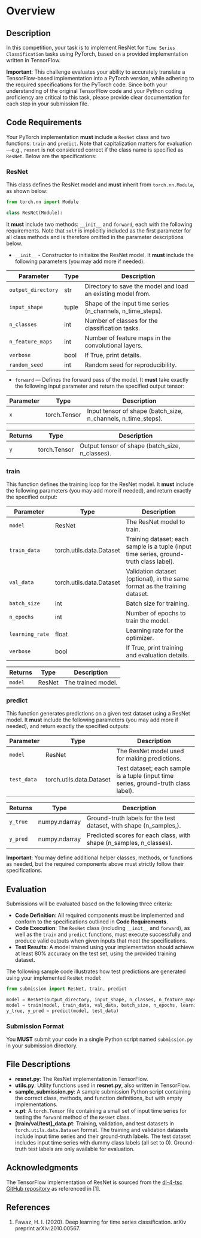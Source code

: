 # Overview

## Description
In this competition, your task is to implement ResNet for `Time Series Classification` tasks using PyTorch, based on a provided implementation written in TensorFlow.

**Important**: This challenge evaluates your ability to accurately translate a TensorFlow-based implementation into a PyTorch version, while adhering to the required specifications for the PyTorch code. Since both your understanding of the original TensorFlow code and your Python coding proficiency are critical to this task, please provide clear documentation for each step in your submission file.

## Code Requirements

Your PyTorch implementation **must** include a `ResNet` class and two functions: `train` and `predict`. Note that capitalization matters for evaluation—e.g., `resnet` is not considered correct if the class name is specified as `ResNet`. Below are the specifications:

### ResNet

This class defines the ResNet model and **must** inherit from `torch.nn.Module`, as shown below:

```python
from torch.nn import Module

class ResNet(Module):
```

It **must** include two methods: `__init__` and `forward`, each with the following requirements. Note that `self` is implicitly included as the first parameter for all class methods and is therefore omitted in the parameter descriptions below.

- `__init__` - Constructor to initialize the ResNet model. It **must** include the following parameters (you may add more if needed):

| Parameter           | Type     | Description                                                     |
|---------------------|----------|-----------------------------------------------------------------|
| `output_directory`  | str      | Directory to save the model and load an existing model from.    |
| `input_shape`       | tuple    | Shape of the input time series (n_channels, n_time_steps).      |
| `n_classes`         | int      | Number of classes for the classification tasks.                 |
| `n_feature_maps`    | int      | Number of feature maps in the convolutional layers.             |
| `verbose`           | bool     | If True, print details.                                         |
| `random_seed`       | int      | Random seed for reproducibility.                                |

- `forward` — Defines the forward pass of the model. It **must** take exactly the following input parameter and return the specified output tensor:

| Parameter    | Type         | Description                                                        |
|--------------|--------------|--------------------------------------------------------------------|
| `x`          | torch.Tensor | Input tensor of shape (batch_size, n_channels, n_time_steps).      |

| Returns      | Type         | Description                                                        |
|--------------|--------------|--------------------------------------------------------------------|
| `y`          | torch.Tensor | Output tensor of shape (batch_size, n_classes).                    |


### train

This function defines the training loop for the ResNet model. It **must** include the following parameters (you may add more if needed), and return exactly the specified output:

| Parameter        | Type                        | Description                                                                             |
|------------------|-----------------------------|-----------------------------------------------------------------------------------------|
| `model`          | ResNet                      | The ResNet model to train.                                                              |
| `train_data`     | torch.utils.data.Dataset    | Training dataset; each sample is a tuple (input time series, ground-truth class label). |
| `val_data`       | torch.utils.data.Dataset    | Validation dataset (optional), in the same format as the training dataset.              |
| `batch_size`     | int                         | Batch size for training.                                                                |
| `n_epochs`       | int                         | Number of epochs to train the model.                                                    |
| `learning_rate`  | float                       | Learning rate for the optimizer.                                                        |
| `verbose`        | bool                        | If True, print training and evaluation details.                                         |

| Returns      | Type         | Description                                       |
|--------------|--------------|---------------------------------------------------|
| `model`      | ResNet       | The trained model.                                |


### predict

This function generates predictions on a given test dataset using a ResNet model. It **must** include the following parameters (you may add more if needed), and return exactly the specified outputs:

| Parameter        | Type                        | Description                                                                          |
|------------------|-----------------------------|--------------------------------------------------------------------------------------|
| `model`          | ResNet                      | The ResNet model used for making predictions.                                        |
| `test_data`      | torch.utils.data.Dataset    | Test dataset; each sample is a tuple (input time series, ground-truth class label).  |

| Returns      | Type            | Description                                                           |
|--------------|-----------------|-----------------------------------------------------------------------|
| `y_true`     | numpy.ndarray   | Ground-truth labels for the test dataset, with shape (n_samples,).    |
| `y_pred`     | numpy.ndarray   | Predicted scores for each class, with shape (n_samples, n_classes).   |


**Important**: You may define additional helper classes, methods, or functions as needed, but the required components above must strictly follow their specifications.


## Evaluation

Submissions will be evaluated based on the following three criteria:

- **Code Definition**: All required components must be implemented and conform to the specifications outlined in **Code Requirements**.
- **Code Execution**: The `ResNet` class (including `__init__` and `forward`), as well as the `train` and `predict` functions, must execute successfully and produce valid outputs when given inputs that meet the specifications.
- **Test Results**: A model trained using your implementation should achieve at least 80% accuracy on the test set, using the provided training dataset.

The following sample code illustrates how test predictions are generated using your implemented `ResNet` model:

```python
from submission import ResNet, train, predict

model = ResNet(output_directory, input_shape, n_classes, n_feature_maps, verbose, random_seed)
model = train(model, train_data, val_data, batch_size, n_epochs, learning_rate, verbose)
y_true, y_pred = predict(model, test_data)
```

### Submission Format

You **MUST** submit your code in a single Python script named `submission.py` in your submission directory.


## File Descriptions

- **resnet.py**: The ResNet implementation in TensorFlow.
- **utils.py**: Utility functions used in **resnet.py**, also written in TensorFlow.
- **sample_submission.py**: A sample submission Python script containing the correct class, methods, and function definitions, but with empty implementations.
- **x.pt**: A `torch.Tensor` file containing a small set of input time series for testing the `forward` method of the `ResNet` class.
- **[train/val/test]_data.pt**: Training, validation, and test datasets in `torch.utils.data.Dataset` format. The training and validation datasets include input time series and their ground-truth labels. The test dataset includes input time series with dummy class labels (all set to 0). Ground-truth test labels are only available for evaluation.


## Acknowledgments

The TensorFlow implementation of ResNet is sourced from the [dl-4-tsc GitHub repository](https://github.com/hfawaz/dl-4-tsc) as referenced in [1].


## References

1. Fawaz, H. I. (2020). Deep learning for time series classification. arXiv preprint arXiv:2010.00567.
